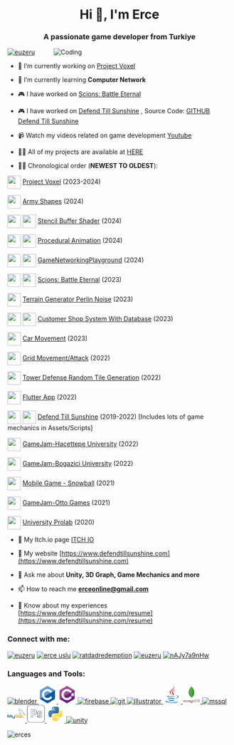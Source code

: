 <h1 align="center">Hi 👋, I'm Erce</h1>
<h3 align="center">A passionate game developer from Turkiye</h3>
<img align="right" alt="Coding" width="400" src="https://static.wixstatic.com/media/293782_0883431d15ad47b98802f94bd3375514~mv2.jpg/v1/crop/x_0,y_64,w_2250,h_2872/fill/w_593,h_756,al_c,q_85,usm_0.66_1.00_0.01,enc_auto/IMG_6138_edited.jpg">

<p align="left"> <a href="https://twitter.com/euzeru" target="blank"><img src="https://img.shields.io/twitter/follow/euzeru?logo=twitter&style=for-the-badge" alt="euzeru" /></a> </p>

- 🔭 I’m currently working on [Project Voxel](https://github.com/Erces/ProjectVoxel)

- 🌱 I’m currently learning **Computer Network**

- 🎮 I have worked on [Scions: Battle Eternal](https://store.steampowered.com/app/2198390/Scions_Battle_Eternal/)

- 🎮 I have worked on [Defend Till Sunshine](https://store.steampowered.com/app/1514090/Defend_Till_Sunshine/) , Source Code: [GITHUB Defend Till Sunshine](https://github.com/Erces/DefendTillSunshineDEMO)

- 📹 Watch my videos related on game development [Youtube](https://www.youtube.com/channel/UCvo7Y3RSpVoI-digPk6ez6A)

- 👨‍💻 All of my projects are available at [HERE](https://github.com/Erces?tab=repositories)

- 👨‍💻 Chronological order (**NEWEST TO OLDEST**):

<img align="center" src="https://cdn-icons-png.flaticon.com/512/5969/5969346.png" height="30" width="30" /> [Project Voxel](https://github.com/Erces/ProjectVoxel) (2023-2024) 

<img align="center" src="https://cdn-icons-png.flaticon.com/512/5969/5969346.png" height="30" width="30" /> [Army Shapes](https://github.com/Erces/ArmyShapes) (2024)

<img align="center" src="https://slevesque.gallerycdn.vsassets.io/extensions/slevesque/shader/1.1.5/1612764634901/Microsoft.VisualStudio.Services.Icons.Default" height="30" width="30" /> <img align="center" src="https://cdn-icons-png.flaticon.com/512/5969/5969346.png" height="30" width="30" /> [Stencil Buffer Shader](https://github.com/Erces/Stencil-Shader) (2024) 

<img align="center" src="https://cdn-icons-png.flaticon.com/512/5696/5696245.png" height="30" width="30" /> <img align="center" src="https://cdn-icons-png.flaticon.com/512/5969/5969346.png" height="30" width="30" /> [Procedural Animation](https://github.com/Erces/ProceduralAnimation) (2024) 

<img align="center" src="https://i.pngimg.me/thumb/f/720/m2H7i8m2N4N4d3b1.jpg" height="30" width="30" /> <img align="center" src="https://cdn-icons-png.flaticon.com/512/5969/5969346.png" height="30" width="30" />  [GameNetworkingPlayground](https://github.com/Erces/GameNetworkPlayground) (2024)

<img align="center" src="https://static.vecteezy.com/system/resources/previews/020/336/432/original/steam-logo-steam-icon-free-free-vector.jpg" height="30" width="30" /> <img align="center" src="https://cdn-icons-png.flaticon.com/512/5969/5969346.png" height="30" width="30" /> [Scions: Battle Eternal](https://github.com/Erces/Scions-Battle-Eternal) (2023)

<img align="center" src="https://cdn-icons-png.flaticon.com/512/5969/5969346.png" height="30" width="30" /> [Terrain Generator Perlin Noise](https://github.com/Erces/GameMechanic-TerrainGeneratorPerlinNoise) (2023)

<img align="center" src="https://cdn-icons-png.freepik.com/512/9850/9850774.png" height="30" width="30" /> <img align="center" src="https://cdn-icons-png.flaticon.com/512/5969/5969346.png" height="30" width="30" /> [Customer Shop System With Database](https://github.com/Erces/GameMechanic-CustomerWithDatabase) (2023)  

<img align="center" src="https://cdn-icons-png.flaticon.com/512/5969/5969346.png" height="30" width="30" /> [Car Movement](https://github.com/Erces/GameMechanic-BasicCarMovement) (2023)

<img align="center" src="https://cdn-icons-png.flaticon.com/512/5969/5969346.png" height="30" width="30" /> [Grid Movement/Attack](https://github.com/Erces/GameMechanic-GridMovement-Attack) (2022)

<img align="center" src="https://cdn-icons-png.flaticon.com/512/5969/5969346.png" height="30" width="30" /> [Tower Defense Random Tile Generation](https://github.com/Erces/TowerDefenseWithRandomTileGeneration) (2022)

<img align="center" src="https://cdn-images-1.medium.com/v2/resize:fit:1200/1*5-aoK8IBmXve5whBQM90GA.png" height="30" width="30" /> [Flutter App](https://github.com/Erces/Teach-2-me) (2022)

<img align="center" src="https://static.vecteezy.com/system/resources/previews/020/336/432/original/steam-logo-steam-icon-free-free-vector.jpg" height="30" width="30" /> <img align="center" src="https://cdn-icons-png.flaticon.com/512/5969/5969346.png" height="30" width="30" /> [Defend Till Sunshine](https://github.com/Erces/DefendTillSunshineDEMO) (2019-2022) [Includes lots of game mechanics in Assets/Scripts]

<img align="center" src="https://cdn-icons-png.flaticon.com/512/5969/5969346.png" height="30" width="30" /> [GameJam-Hacettepe University](https://github.com/Erces/GameJam-HacettepeUniversity) (2022)

<img align="center" src="https://cdn-icons-png.flaticon.com/512/5969/5969346.png" height="30" width="30" /> [GameJam-Bogazici University](https://github.com/Erces/GameJam-Bogazici-University) (2022)

<img align="center" src="https://cdn-icons-png.flaticon.com/512/5969/5969346.png" height="30" width="30" /> [Mobile Game - Snowball](https://github.com/Erces/MobileGame-Snowball) (2021)

<img align="center" src="https://cdn-icons-png.flaticon.com/512/5969/5969346.png" height="30" width="30" /> [GameJam-Otto Games](https://github.com/Erces/GameJam-OTTOGAMES) (2021)

<img align="center" src="https://upload.wikimedia.org/wikipedia/tr/1/1a/Kouyenilogo.png" height="30" width="30" /> [University Prolab](https://github.com/Erces/University_Prolab) (2020)

- 📝 My Itch.io page [ITCH IO](https://euzeru.itch.io/)

- 📝 My website [https://www.defendtillsunshine.com](https://www.defendtillsunshine.com)

- 💬 Ask me about **Unity, 3D Graph, Game Mechanics and more**

- 📫 How to reach me **erceonline@gmail.com**

- 📄 Know about my experiences [https://www.defendtillsunshine.com/resume](https://www.defendtillsunshine.com/resume)

<h3 align="left">Connect with me:</h3>
<p align="left">
<a href="https://twitter.com/euzeru" target="blank"><img align="center" src="https://raw.githubusercontent.com/rahuldkjain/github-profile-readme-generator/master/src/images/icons/Social/twitter.svg" alt="euzeru" height="30" width="40" /></a>
<a href="https://linkedin.com/in/erce-uslu-085b131b7" target="blank"><img align="center" src="https://raw.githubusercontent.com/rahuldkjain/github-profile-readme-generator/master/src/images/icons/Social/linked-in-alt.svg" alt="erce uslu" height="30" width="40" /></a>
<a href="https://instagram.com/ratdadredemption" target="blank"><img align="center" src="https://raw.githubusercontent.com/rahuldkjain/github-profile-readme-generator/master/src/images/icons/Social/instagram.svg" alt="ratdadredemption" height="30" width="40" /></a>
<a href="https://www.youtube.com/channel/UCvo7Y3RSpVoI-digPk6ez6A" target="blank"><img align="center" src="https://raw.githubusercontent.com/rahuldkjain/github-profile-readme-generator/master/src/images/icons/Social/youtube.svg" alt="euzeru" height="30" width="40" /></a>
<a href="https://discord.gg/nAJy7a9nHw" target="blank"><img align="center" src="https://raw.githubusercontent.com/rahuldkjain/github-profile-readme-generator/master/src/images/icons/Social/discord.svg" alt="nAJy7a9nHw" height="30" width="40" /></a>
</p>

<h3 align="left">Languages and Tools:</h3>
<p align="left"> <a href="https://www.blender.org/" target="_blank" rel="noreferrer"> <img src="https://download.blender.org/branding/community/blender_community_badge_white.svg" alt="blender" width="40" height="40"/> </a> <a href="https://www.cprogramming.com/" target="_blank" rel="noreferrer"> <img src="https://raw.githubusercontent.com/devicons/devicon/master/icons/c/c-original.svg" alt="c" width="40" height="40"/> </a> <a href="https://www.w3schools.com/cs/" target="_blank" rel="noreferrer"> <img src="https://raw.githubusercontent.com/devicons/devicon/master/icons/csharp/csharp-original.svg" alt="csharp" width="40" height="40"/> </a> <a href="https://firebase.google.com/" target="_blank" rel="noreferrer"> <img src="https://www.vectorlogo.zone/logos/firebase/firebase-icon.svg" alt="firebase" width="40" height="40"/> </a> <a href="https://git-scm.com/" target="_blank" rel="noreferrer"> <img src="https://www.vectorlogo.zone/logos/git-scm/git-scm-icon.svg" alt="git" width="40" height="40"/> </a> <a href="https://www.adobe.com/in/products/illustrator.html" target="_blank" rel="noreferrer"> <img src="https://www.vectorlogo.zone/logos/adobe_illustrator/adobe_illustrator-icon.svg" alt="illustrator" width="40" height="40"/> </a> <a href="https://www.java.com" target="_blank" rel="noreferrer"> <img src="https://raw.githubusercontent.com/devicons/devicon/master/icons/java/java-original.svg" alt="java" width="40" height="40"/> </a> <a href="https://www.mongodb.com/" target="_blank" rel="noreferrer"> <img src="https://raw.githubusercontent.com/devicons/devicon/master/icons/mongodb/mongodb-original-wordmark.svg" alt="mongodb" width="40" height="40"/> </a> <a href="https://www.microsoft.com/en-us/sql-server" target="_blank" rel="noreferrer"> <img src="https://www.svgrepo.com/show/303229/microsoft-sql-server-logo.svg" alt="mssql" width="40" height="40"/> </a> <a href="https://www.mysql.com/" target="_blank" rel="noreferrer"> <img src="https://raw.githubusercontent.com/devicons/devicon/master/icons/mysql/mysql-original-wordmark.svg" alt="mysql" width="40" height="40"/> </a> <a href="https://www.photoshop.com/en" target="_blank" rel="noreferrer"> <img src="https://raw.githubusercontent.com/devicons/devicon/master/icons/photoshop/photoshop-line.svg" alt="photoshop" width="40" height="40"/> </a> <a href="https://www.python.org" target="_blank" rel="noreferrer"> <img src="https://raw.githubusercontent.com/devicons/devicon/master/icons/python/python-original.svg" alt="python" width="40" height="40"/> </a> <a href="https://unity.com/" target="_blank" rel="noreferrer"> <img src="https://www.vectorlogo.zone/logos/unity3d/unity3d-icon.svg" alt="unity" width="40" height="40"/> </a> </p>

<p><img align="center" src="https://github-readme-stats.vercel.app/api/top-langs?username=erces&show_icons=true&locale=en&layout=compact" alt="erces" /></p>
